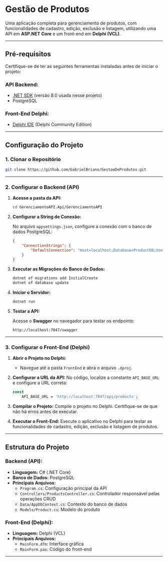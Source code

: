 # **Gestão de Produtos**

Uma aplicação completa para gerenciamento de produtos, com funcionalidades de cadastro, edição, exclusão e listagem, utilizando uma API em **ASP.NET Core** e um front-end em **Delphi (VCL)**.

---

## **Pré-requisitos**

Certifique-se de ter as seguintes ferramentas instaladas antes de iniciar o projeto:

### API Backend:
- [.NET SDK](https://dotnet.microsoft.com/) (versão 8.0 usada nesse projeto)
- PostgreSQL

### Front-End Delphi:
- [Delphi IDE](https://www.embarcadero.com/) (Delphi Community Edition)

---

## **Configuração do Projeto**

### 1. Clonar o Repositório

```bash
git clone https://github.com/GabrielBriano/GestaoDeProdutos.git
```

---

### 2. Configurar o Backend (API)

1. **Acesse a pasta da API:**

   ```bash
   cd GerenciamentoAPI.Api/GerenciamentoAPI
   ```

2. **Configurar a String de Conexão:**

   No arquivo `appsettings.json`, configure a conexão com o banco de dados PostgreSQL:

   ```json
   {
       "ConnectionStrings": {
           "DefaultConnection": "Host=localhost;Database=ProductDB;Username=postgres;Password=suaSenha"
       }
   }
   ```

3. **Executar as Migrações do Banco de Dados:**

   ```bash
   dotnet ef migrations add InitialCreate
   dotnet ef database update
   ```

4. **Iniciar o Servidor:**

   ```bash
   dotnet run
   ```

5. **Testar a API:**

   Acesse o **Swagger** no navegador para testar os endpoints:

   ```
   http://localhost:7047/swagger
   ```

---

### 3. Configurar o Front-End (Delphi)

1. **Abrir o Projeto no Delphi:**
   - Navegue até a pasta `FrontEnd` e abra o arquivo `.dproj`.

2. **Configurar a URL da API:**
   No código, localize a constante `API_BASE_URL` e configure a URL correta:

   ```pascal
   const
       API_BASE_URL = 'http://localhost:7047/api/products';
   ```

3. **Compilar o Projeto:**
   Compile o projeto no Delphi. Certifique-se de que não há erros antes de executar.

4. **Executar o Front-End:**
   Execute o aplicativo no Delphi para testar as funcionalidades de cadastro, edição, exclusão e listagem de produtos.

---


## **Estrutura do Projeto**

### Backend (API):
- **Linguagem:** C# (.NET Core)
- **Banco de Dados:** PostgreSQL
- **Principais Arquivos:**
  - `Program.cs`: Configuração principal da API
  - `Controllers/ProductsController.cs`: Controlador responsável pelas operações CRUD
  - `Data/AppDbContext.cs`: Contexto do banco de dados
  - `Models/Product.cs`: Modelo do produto

### Front-End (Delphi):
- **Linguagem:** Delphi (VCL)
- **Principais Arquivos:**
  - `MainForm.dfm`: Interface gráfica
  - `MainForm.pas`: Código do front-end

---
